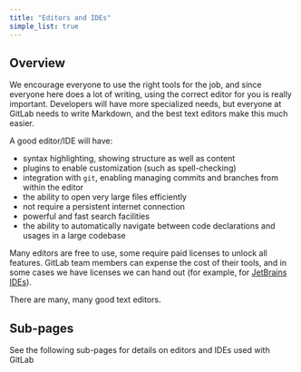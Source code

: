 ```yaml
---
title: "Editors and IDEs"
simple_list: true
---
```


## Overview

We encourage everyone to use the right tools for the job, and since
everyone here does a lot of writing, using the
correct editor for you is really important. Developers will have more specialized needs, but everyone at GitLab needs
to write Markdown, and the best text editors make this much easier.

A good editor/IDE will have:

- syntax highlighting, showing structure as well as content
- plugins to enable customization (such as spell-checking)
- integration with `git`, enabling managing commits and branches from within the editor
- the ability to open very large files efficiently
- not require a persistent internet connection
- powerful and fast search facilities
- the ability to automatically navigate between code declarations and usages in a large codebase

Many editors are free to use, some require paid licenses to unlock all features.
GitLab team members can expense the cost of their tools, and in some cases we
have licenses we can hand out (for example, for [JetBrains IDEs](jetbrains-ides/#licenses)).

There are many, many good text editors.

## Sub-pages

See the following sub-pages for details on editors and IDEs used with GitLab
